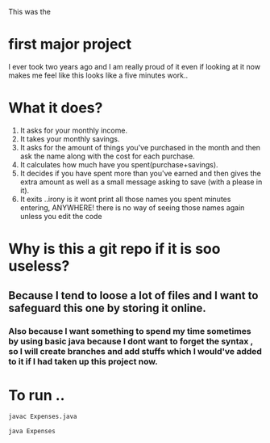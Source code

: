 This was the 

# first major project 

I ever took two years ago and I am really proud of it even if looking at it now makes me feel like this looks like a five minutes work..

# What it does?
1. It asks for your monthly income.
2. It takes your monthly savings.
3. It asks for the amount of things you've purchased in the month and then ask the name along with the cost for each purchase.
4. It calculates how much have you spent(purchase+savings).
5. It decides if you have spent more than you've earned and then gives the extra amount as well as a small message asking to save (with a please in it).
6. It exits ..irony is it wont print all those names you spent minutes entering, ANYWHERE! there is no way of seeing those names again unless you edit the code


# Why is this a git repo if it is soo useless?


## Because I tend to loose a lot of files and I want to safeguard this one by storing it online.
### Also because I want something to spend my time sometimes by using basic java because I dont want to forget the syntax , so I will create branches and add stuffs which I would've added  to it if I had taken up this project now.

# To run ..


``` Bash
javac Expenses.java
```
``` Bash
java Expenses
```
